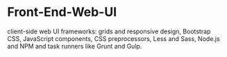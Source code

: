 # Front-End-Web-UI
client-side web UI frameworks: grids and responsive design, Bootstrap CSS, JavaScript components, CSS preprocessors, Less and Sass, Node.js and NPM and task runners like Grunt and Gulp.
